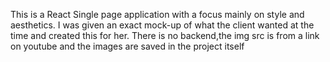 This is a React Single page application with a focus mainly on style and aesthetics.
I was given an exact mock-up of what the client wanted at the time and created this for her.
There is no backend,the img src is from a link on youtube and the images are saved in the project itself
